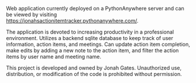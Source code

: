 Web application currently deployed on a PythonAnywhere server and can be viewed by visiting https://jonahsactionitemtracker.pythonanywhere.com/. 

The application is devoted to increasing productivity in a professional environment. Utilizes a backend sqlite database to keep track of user information, action items, and meetings. Can update action item completion, make edits by adding a new note to the action item, and filter the action items by user name and meeting name.  

This project is developed and owned by Jonah Gates. Unauthorized use, distribution, or modification of the code is prohibited without permission. 
